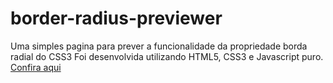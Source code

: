 # border-radius-previewer

Uma simples pagina para prever a funcionalidade da propriedade borda radial do CSS3
Foi desenvolvida utilizando HTML5, CSS3 e Javascript puro.
<br>
<a href="https://luaxlz.github.io/HTML-Border-Radius-Previewer/" target="_blank">Confira aqui</a>
